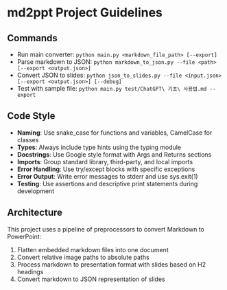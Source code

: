 # md2ppt Project Guidelines

## Commands
- Run main converter: `python main.py <markdown_file_path> [--export]`
- Parse markdown to JSON: `python markdown_to_json.py --file <path> [--export <output.json>]`
- Convert JSON to slides: `python json_to_slides.py --file <input.json> [--export <output.json>] [--debug]`
- Test with sample file: `python main.py test/ChatGPT\ 기초\ 사용법.md --export`

## Code Style
- **Naming**: Use snake_case for functions and variables, CamelCase for classes
- **Types**: Always include type hints using the typing module
- **Docstrings**: Use Google style format with Args and Returns sections
- **Imports**: Group standard library, third-party, and local imports
- **Error Handling**: Use try/except blocks with specific exceptions
- **Error Output**: Write error messages to stderr and use sys.exit(1)
- **Testing**: Use assertions and descriptive print statements during development

## Architecture
This project uses a pipeline of preprocessors to convert Markdown to PowerPoint:
1. Flatten embedded markdown files into one document
2. Convert relative image paths to absolute paths
3. Process markdown to presentation format with slides based on H2 headings
4. Convert markdown to JSON representation of slides